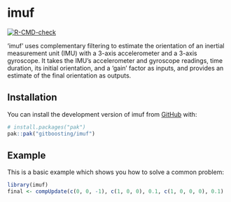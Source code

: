 
<!-- README.md is generated from README.Rmd. Please edit that file -->

# imuf

<!-- badges: start -->

[![R-CMD-check](https://github.com/gitboosting/imuf/actions/workflows/R-CMD-check.yaml/badge.svg)](https://github.com/gitboosting/imuf/actions/workflows/R-CMD-check.yaml)
<!-- badges: end -->

‘imuf’ uses complementary filtering to estimate the orientation of an
inertial measurement unit (IMU) with a 3-axis accelerometer and a 3-axis
gyroscope. It takes the IMU’s accelerometer and gyroscope readings, time
duration, its initial orientation, and a ‘gain’ factor as inputs, and
provides an estimate of the final orientation as outputs.

## Installation

You can install the development version of imuf from
[GitHub](https://github.com/) with:

``` r
# install.packages("pak")
pak::pak("gitboosting/imuf")
```

## Example

This is a basic example which shows you how to solve a common problem:

``` r
library(imuf)
final <- compUpdate(c(0, 0, -1), c(1, 0, 0), 0.1, c(1, 0, 0, 0), 0.1)
```
